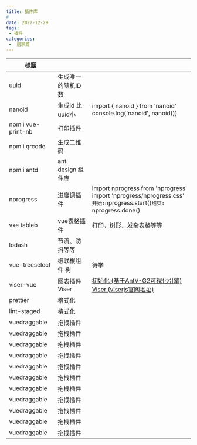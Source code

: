```yaml
---
title: 插件库
# 
date: 2022-12-29
tags:
 - 插件
categories:
 -  居家篇
---
```

| 标题   |                    |                                                              |
| ------ | ------------------ | ------------------------------------------------------------ |
| uuid   | 生成唯一的随机ID数 |                                                              |
| nanoid | 生成id   比uuid小  | import { nanoid } from 'nanoid'<br />console.log('nanoid', nanoid()) |
| npm i vue-print-nb | 打印插件   ||
| npm i qrcode       | 生成二维码 ||
| npm i antd | ant design 组件库 |  |
| nprogress          | 进度调插件         | import nprogress from 'nprogress'<br />import 'nprogress/nprogress.css'<br />`开始:`nprogress.start()`结束:` nprogress.done() |
| vxe tableb | vue表格插件 | 打印，树形、发杂表格等等 |
| lodash | 节流、防抖等等 |                                                              |
| vue-treeselect | 级联根组件 树 | 待学 |
| viser-vue | 图表插件Viser | [初始化 (基于AntV-G2可视化引擎)](https://blog.csdn.net/m0_37903882/article/details/106105047)  [Viser (viserjs官网地址)](https://viserjs.github.io/demo.html#/viser/pie/basic-pie) |
| prettier | 格式化 |  |
| lint-staged | 格式化 |  |
| vuedraggable | 拖拽插件 |  |
| vuedraggable | 拖拽插件 |  |
| vuedraggable | 拖拽插件 |  |
| vuedraggable | 拖拽插件 |  |
| vuedraggable | 拖拽插件 |  |
| vuedraggable | 拖拽插件 |  |
| vuedraggable | 拖拽插件 |  |
| vuedraggable | 拖拽插件 |  |
| vuedraggable | 拖拽插件 |  |
| vuedraggable | 拖拽插件 |  |
| vuedraggable | 拖拽插件 |  |









